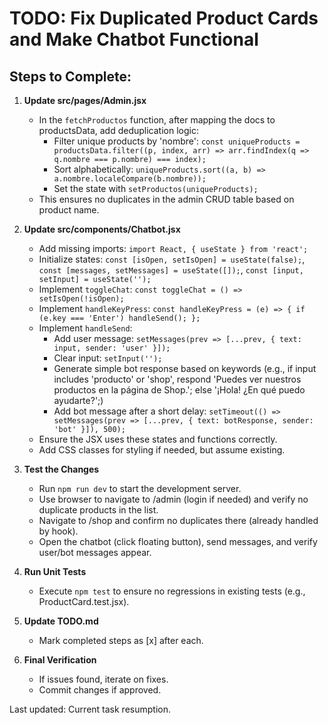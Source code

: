 # TODO: Fix Duplicated Product Cards and Make Chatbot Functional

## Steps to Complete:

1. **Update src/pages/Admin.jsx**
   - In the `fetchProductos` function, after mapping the docs to productsData, add deduplication logic:
     - Filter unique products by 'nombre': `const uniqueProducts = productsData.filter((p, index, arr) => arr.findIndex(q => q.nombre === p.nombre) === index);`
     - Sort alphabetically: `uniqueProducts.sort((a, b) => a.nombre.localeCompare(b.nombre));`
     - Set the state with `setProductos(uniqueProducts);`
   - This ensures no duplicates in the admin CRUD table based on product name.

2. **Update src/components/Chatbot.jsx**
   - Add missing imports: `import React, { useState } from 'react';`
   - Initialize states: `const [isOpen, setIsOpen] = useState(false);`, `const [messages, setMessages] = useState([]);`, `const [input, setInput] = useState('');`
   - Implement `toggleChat`: `const toggleChat = () => setIsOpen(!isOpen);`
   - Implement `handleKeyPress`: `const handleKeyPress = (e) => { if (e.key === 'Enter') handleSend(); };`
   - Implement `handleSend`: 
     - Add user message: `setMessages(prev => [...prev, { text: input, sender: 'user' }]);`
     - Clear input: `setInput('');`
     - Generate simple bot response based on keywords (e.g., if input includes 'producto' or 'shop', respond 'Puedes ver nuestros productos en la página de Shop.'; else '¡Hola! ¿En qué puedo ayudarte?';)
     - Add bot message after a short delay: `setTimeout(() => setMessages(prev => [...prev, { text: botResponse, sender: 'bot' }]), 500);`
   - Ensure the JSX uses these states and functions correctly.
   - Add CSS classes for styling if needed, but assume existing.

3. **Test the Changes**
   - Run `npm run dev` to start the development server.
   - Use browser to navigate to /admin (login if needed) and verify no duplicate products in the list.
   - Navigate to /shop and confirm no duplicates there (already handled by hook).
   - Open the chatbot (click floating button), send messages, and verify user/bot messages appear.

4. **Run Unit Tests**
   - Execute `npm test` to ensure no regressions in existing tests (e.g., ProductCard.test.jsx).

5. **Update TODO.md**
   - Mark completed steps as [x] after each.

6. **Final Verification**
   - If issues found, iterate on fixes.
   - Commit changes if approved.

Last updated: Current task resumption.
